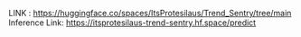 LINK : https://huggingface.co/spaces/ItsProtesilaus/Trend_Sentry/tree/main
Inference Link: https://itsprotesilaus-trend-sentry.hf.space/predict